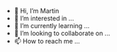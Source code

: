 - 👋 Hi, I’m Martin 
- 👀 I’m interested in ...
- 🌱 I’m currently learning ...
- 💞️ I’m looking to collaborate on ...
- 📫 How to reach me ...

<!---
mnerges/mnerges is a ✨ special ✨ repository because its `README.md` (this file) appears on your GitHub profile.
You can click the Preview link to take a look at your changes.
--->
